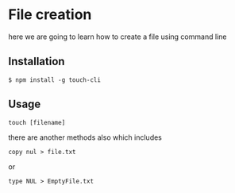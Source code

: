 # File creation 

here we are going to learn how to create a file using command line

## Installation

    $ npm install -g touch-cli
    
## Usage

    touch [filename]
    
there are another methods also which includes 

    copy nul > file.txt

or

    type NUL > EmptyFile.txt
